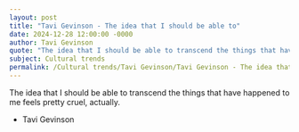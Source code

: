 ```yaml
---
layout: post
title: "Tavi Gevinson - The idea that I should be able to"
date: 2024-12-28 12:00:00 -0000
author: Tavi Gevinson
quote: "The idea that I should be able to transcend the things that have happened to me feels pretty cruel, actually."
subject: Cultural trends
permalink: /Cultural trends/Tavi Gevinson/Tavi Gevinson - The idea that I should be able to
---
```


The idea that I should be able to transcend the things that have happened to me feels pretty cruel, actually.

- Tavi Gevinson
